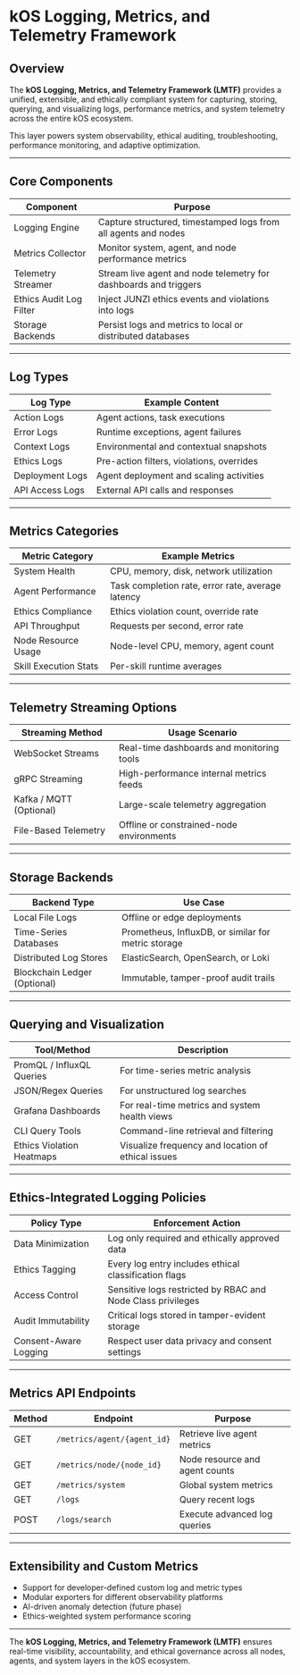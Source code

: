# kOS Logging, Metrics, and Telemetry Framework

## Overview
The **kOS Logging, Metrics, and Telemetry Framework (LMTF)** provides a unified, extensible, and ethically compliant system for capturing, storing, querying, and visualizing logs, performance metrics, and system telemetry across the entire kOS ecosystem.

This layer powers system observability, ethical auditing, troubleshooting, performance monitoring, and adaptive optimization.

---

## Core Components

| Component              | Purpose                                  |
|-------------------- |------------------------------------ |
| Logging Engine         | Capture structured, timestamped logs from all agents and nodes |
| Metrics Collector       | Monitor system, agent, and node performance metrics |
| Telemetry Streamer      | Stream live agent and node telemetry for dashboards and triggers |
| Ethics Audit Log Filter | Inject JUNZI ethics events and violations into logs |
| Storage Backends        | Persist logs and metrics to local or distributed databases |

---

## Log Types

| Log Type            | Example Content                          |
|---------------- |-------------------------------------- |
| Action Logs         | Agent actions, task executions        |
| Error Logs          | Runtime exceptions, agent failures    |
| Context Logs        | Environmental and contextual snapshots |
| Ethics Logs         | Pre-action filters, violations, overrides |
| Deployment Logs      | Agent deployment and scaling activities |
| API Access Logs      | External API calls and responses     |

---

## Metrics Categories

| Metric Category      | Example Metrics                           |
|------------------ |------------------------------------- |
| System Health       | CPU, memory, disk, network utilization |
| Agent Performance   | Task completion rate, error rate, average latency |
| Ethics Compliance   | Ethics violation count, override rate |
| API Throughput      | Requests per second, error rate      |
| Node Resource Usage | Node-level CPU, memory, agent count  |
| Skill Execution Stats | Per-skill runtime averages           |

---

## Telemetry Streaming Options

| Streaming Method     | Usage Scenario                           |
|------------------ |------------------------------------- |
| WebSocket Streams   | Real-time dashboards and monitoring tools |
| gRPC Streaming      | High-performance internal metrics feeds |
| Kafka / MQTT (Optional) | Large-scale telemetry aggregation   |
| File-Based Telemetry | Offline or constrained-node environments |

---

## Storage Backends

| Backend Type         | Use Case                               |
|------------------ |----------------------------------- |
| Local File Logs     | Offline or edge deployments         |
| Time-Series Databases | Prometheus, InfluxDB, or similar for metric storage |
| Distributed Log Stores | ElasticSearch, OpenSearch, or Loki   |
| Blockchain Ledger (Optional) | Immutable, tamper-proof audit trails |

---

## Querying and Visualization

| Tool/Method          | Description                           |
|------------------ |----------------------------------- |
| PromQL / InfluxQL Queries | For time-series metric analysis    |
| JSON/Regex Queries | For unstructured log searches       |
| Grafana Dashboards  | For real-time metrics and system health views |
| CLI Query Tools      | Command-line retrieval and filtering |
| Ethics Violation Heatmaps | Visualize frequency and location of ethical issues |

---

## Ethics-Integrated Logging Policies

| Policy Type          | Enforcement Action                           |
|------------------ |----------------------------------------- |
| Data Minimization    | Log only required and ethically approved data |
| Ethics Tagging        | Every log entry includes ethical classification flags |
| Access Control        | Sensitive logs restricted by RBAC and Node Class privileges |
| Audit Immutability    | Critical logs stored in tamper-evident storage |
| Consent-Aware Logging | Respect user data privacy and consent settings |

---

## Metrics API Endpoints

| Method | Endpoint                 | Purpose                         |
|------ |---------------------- |----------------------------- |
| GET   | `/metrics/agent/{agent_id}` | Retrieve live agent metrics    |
| GET   | `/metrics/node/{node_id}` | Node resource and agent counts |
| GET   | `/metrics/system`        | Global system metrics          |
| GET   | `/logs`                  | Query recent logs              |
| POST  | `/logs/search`           | Execute advanced log queries   |

---

## Extensibility and Custom Metrics

- Support for developer-defined custom log and metric types
- Modular exporters for different observability platforms
- AI-driven anomaly detection (future phase)
- Ethics-weighted system performance scoring

---

The **kOS Logging, Metrics, and Telemetry Framework (LMTF)** ensures real-time visibility, accountability, and ethical governance across all nodes, agents, and system layers in the kOS ecosystem.

